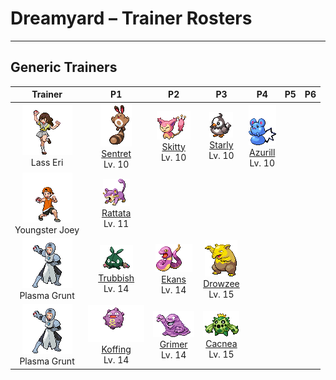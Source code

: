 # Dreamyard – Trainer Rosters

---

## Generic Trainers</h3>

| Trainer | P1 | P2 | P3 | P4 | P5 | P6 |
|:-------:|:--:|:--:|:--:|:--:|:--:|:--:|
| ![Lass Eri](../../assets/trainers/lass.png "Lass Eri")<br>Lass Eri | ![Sentret](../../assets/sprites/sentret/front.gif "Sentret: It has a very nervous nature. It stands up high on its tail so it can scan wide areas.")<br>[Sentret](../../pokemon/sentret.md/)<br>Lv. 10 | ![Skitty](../../assets/sprites/skitty/front.gif "Skitty: It can’t stop itself from chasing moving things, and it runs in a circle, chasing its own tail.")<br>[Skitty](../../pokemon/skitty.md/)<br>Lv. 10 | ![Starly](../../assets/sprites/starly/front.gif "Starly: Because they are weak individually, they form groups. However, they bicker if the group grows too big.")<br>[Starly](../../pokemon/starly.md/)<br>Lv. 10 | ![Azurill](../../assets/sprites/azurill/front.gif "Azurill: Its tail bounces like a rubber ball. It flings that tail around to fight opponents bigger than itself.")<br>[Azurill](../../pokemon/azurill.md/)<br>Lv. 10 |
| ![Youngster Joey](../../assets/trainers/youngster.png "Youngster Joey")<br>Youngster Joey | ![Rattata](../../assets/sprites/rattata/front.gif "Rattata: Cautious in the extreme, its hardy vitality lets it live in any kind of environment.")<br>[Rattata](../../pokemon/rattata.md/)<br>Lv. 11 |
| ![Plasma Grunt](../../assets/trainers/plasma_grunt.png "Plasma Grunt")<br>Plasma Grunt | ![Trubbish](../../assets/sprites/trubbish/front.gif "Trubbish: The combination of garbage bags and industrial waste caused the chemical reaction that created this Pokémon.")<br>[Trubbish](../../pokemon/trubbish.md/)<br>Lv. 14 | ![Ekans](../../assets/sprites/ekans/front.gif "Ekans: It sneaks through grass without making a sound and strikes unsuspecting prey from behind.")<br>[Ekans](../../pokemon/ekans.md/)<br>Lv. 14 | ![Drowzee](../../assets/sprites/drowzee/front.gif "Drowzee: It can tell what people are dreaming by sniffing with its big nose. It loves fun dreams.")<br>[Drowzee](../../pokemon/drowzee.md/)<br>Lv. 15 |
| ![Plasma Grunt](../../assets/trainers/plasma_grunt.png "Plasma Grunt")<br>Plasma Grunt | ![Koffing](../../assets/sprites/koffing/front.gif "Koffing: Lighter-than-air gases in its body keep it aloft. The gases not only smell, they are also explosive.")<br>[Koffing](../../pokemon/koffing.md/)<br>Lv. 14 | ![Grimer](../../assets/sprites/grimer/front.gif "Grimer: It was born when sludge in a dirty stream was exposed to the moon’s X-rays. It appears among filth.")<br>[Grimer](../../pokemon/grimer.md/)<br>Lv. 14 | ![Cacnea](../../assets/sprites/cacnea/front.gif "Cacnea: By storing water in its body, this desert dweller can survive for 30 days without water.")<br>[Cacnea](../../pokemon/cacnea.md/)<br>Lv. 15 |

